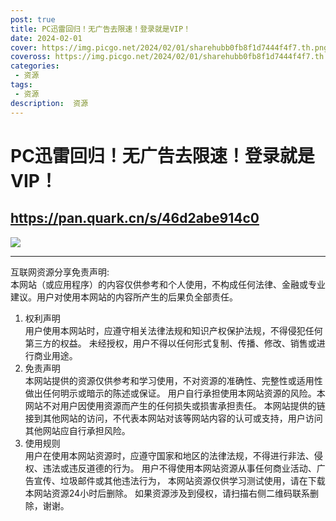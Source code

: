 ```yaml
---
post: true
title: PC迅雷回归！无广告去限速！登录就是VIP！
date: 2024-02-01
cover: https://img.picgo.net/2024/02/01/sharehubb0fb8f1d7444f4f7.th.png
coveross: https://img.picgo.net/2024/02/01/sharehubb0fb8f1d7444f4f7.th.png
categories:
 - 资源
tags:
 - 资源
description:  资源
---
```

# PC迅雷回归！无广告去限速！登录就是VIP！

## https://pan.quark.cn/s/46d2abe914c0  

![](https://img.picgo.net/2024/02/01/sharehubb0fb8f1d7444f4f7.th.png)

---
互联网资源分享免责声明:  
本网站（或应用程序）的内容仅供参考和个人使用，不构成任何法律、金融或专业建议。用户对使用本网站的内容所产生的后果负全部责任。
1. 权利声明  
用户使用本网站时，应遵守相关法律法规和知识产权保护法规，不得侵犯任何第三方的权益。
未经授权，用户不得以任何形式复制、传播、修改、销售或进行商业用途。
2. 免责声明  
本网站提供的资源仅供参考和学习使用，不对资源的准确性、完整性或适用性做出任何明示或暗示的陈述或保证。
用户自行承担使用本网站资源的风险。本网站不对用户因使用资源而产生的任何损失或损害承担责任。
本网站提供的链接到其他网站的访问，不代表本网站对该等网站内容的认可或支持，用户访问其他网站应自行承担风险。
3. 使用规则  
用户在使用本网站资源时，应遵守国家和地区的法律法规，不得进行非法、侵权、违法或违反道德的行为。
用户不得使用本网站资源从事任何商业活动、广告宣传、垃圾邮件或其他违法行为，
本网站资源仅供学习测试使用，请在下载本网站资源24小时后删除。
如果资源涉及到侵权，请扫描右侧二维码联系删除，谢谢。
